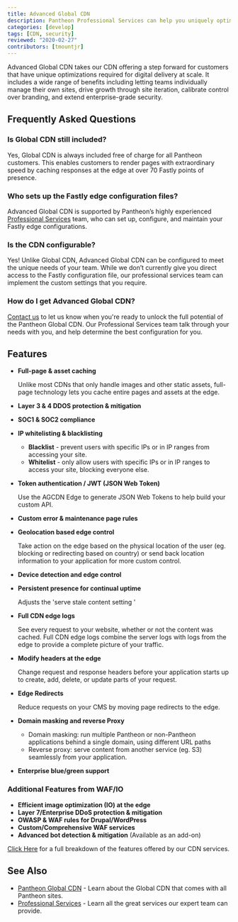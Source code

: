 ```yaml
---
title: Advanced Global CDN
description: Pantheon Professional Services can help you uniquely optimize our Global CDN
categories: [develop]
tags: [CDN, security]
reviewed: "2020-02-27"
contributors: [tmountjr]
---
```


Advanced Global CDN takes our CDN offering a step forward for customers that have unique optimizations required for digital delivery at scale. It includes a wide range of benefits including letting teams individually manage their own sites, drive growth through site iteration, calibrate control over branding, and extend enterprise-grade security.

## Frequently Asked Questions

### Is Global CDN still included?

Yes, Global CDN is always included free of charge for all Pantheon customers. This enables customers  to render pages with extraordinary speed by caching responses at the edge at over 70 Fastly points of presence.

### Who sets up the Fastly edge configuration files?

Advanced Global CDN is supported by Pantheon’s highly experienced [Professional Services](/professional-services) team, who can set up, configure, and maintain your Fastly edge configurations.

### Is the CDN configurable?

Yes! Unlike Global CDN, Advanced Global CDN can be configured to meet the unique needs of your team. While we don’t currently give you direct access to the Fastly configuration file, our professional services team can implement the custom settings that you require.

### How do I get Advanced Global CDN?

[Contact us](https://pantheon.io/contact) to let us know when you're ready to unlock the full potential of the Pantheon Global CDN. Our Professional Services team talk through your needs with you, and help determine the best configuration for you.

## Features

- **Full-page & asset caching**

  Unlike most CDNs that only handle images and other static assets, full-page technology lets you cache entire pages and assets at the edge.
- **Layer 3 & 4 DDOS protection & mitigation**
- **SOC1 & SOC2 compliance**
- **IP whitelisting & blacklisting**
  - **Blacklist** - prevent users with specific IPs or in IP ranges from accessing your site.
  - **Whitelist** - only allow users with specific IPs or in IP ranges to access your site, blocking everyone else.
- **Token authentication / JWT (JSON Web Token)**

  Use the AGCDN Edge to generate JSON Web Tokens to help build your custom API.
- **Custom error & maintenance page rules**
- **Geolocation based edge control**

  Take action on the edge based on the physical location of the user (eg. blocking or redirecting based on country) or send back location information to your application for more custom control.
- **Device detection and edge control**
- **Persistent presence for continual uptime**

  Adjusts the 'serve stale content setting '
- **Full CDN edge logs**

  See every request to your website, whether or not the content was cached. Full CDN edge logs combine the server logs with logs from the edge to provide a complete picture of your traffic.
- **Modify headers at the edge**

  Change request and response headers before your application starts up to create, add, delete, or update parts of your request.
- **Edge Redirects**

  Reduce requests on your CMS by moving page redirects to the edge.
- **Domain masking and reverse Proxy**
  - Domain masking: run multiple Pantheon or non-Pantheon applications behind a single domain, using different URL paths
  - Reverse proxy: serve content from another service (eg. S3) seamlessly from your application.
- **Enterprise blue/green support**

### Additional Features from WAF/IO

- **Efficient image optimization (IO) at the edge**
- **Layer 7/Enterprise DDoS protection & mitigation**
- **OWASP & WAF rules for Drupal/WordPress**
- **Custom/Comprehensive WAF services**
- **Advanced bot detection & mitigation** (Available as an add-on)

[Click Here](https://pantheon.io/advanced-global-cdn#pricing-matrix-wrapper) for a full breakdown of the features offered by our CDN services.

## See Also

- [Pantheon Global CDN](/global-cdn) - Learn about the Global CDN that comes with all Pantheon sites.
- [Professional Services](/professional-services) - Learn all the great services our expert team can provide.
